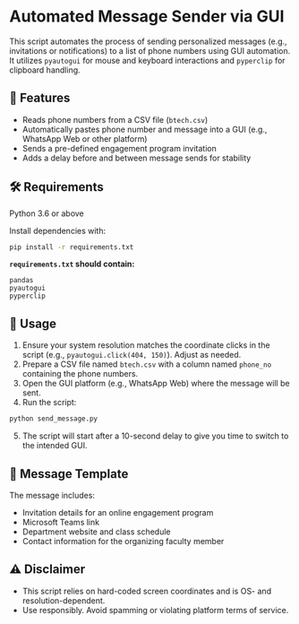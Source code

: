 # Automated Message Sender via GUI

This script automates the process of sending personalized messages (e.g., invitations or notifications) to a list of phone numbers using GUI automation. It utilizes `pyautogui` for mouse and keyboard interactions and `pyperclip` for clipboard handling.

## 📌 Features

- Reads phone numbers from a CSV file (`btech.csv`)
- Automatically pastes phone number and message into a GUI (e.g., WhatsApp Web or other platform)
- Sends a pre-defined engagement program invitation
- Adds a delay before and between message sends for stability

## 🛠️ Requirements

Python 3.6 or above

Install dependencies with:

```bash
pip install -r requirements.txt
```

**`requirements.txt` should contain:**
```
pandas
pyautogui
pyperclip
```

## 📄 Usage

1. Ensure your system resolution matches the coordinate clicks in the script (e.g., `pyautogui.click(404, 150)`). Adjust as needed.
2. Prepare a CSV file named `btech.csv` with a column named `phone_no` containing the phone numbers.
3. Open the GUI platform (e.g., WhatsApp Web) where the message will be sent.
4. Run the script:

```bash
python send_message.py
```

5. The script will start after a 10-second delay to give you time to switch to the intended GUI.

## 📝 Message Template

The message includes:
- Invitation details for an online engagement program
- Microsoft Teams link
- Department website and class schedule
- Contact information for the organizing faculty member

## ⚠️ Disclaimer

- This script relies on hard-coded screen coordinates and is OS- and resolution-dependent.
- Use responsibly. Avoid spamming or violating platform terms of service.
